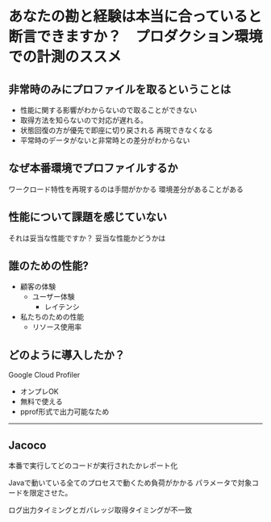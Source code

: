 # あなたの勘と経験は本当に合っていると断言できますか？　プロダクション環境での計測のススメ

## 非常時のみにプロファイルを取るということは
 - 性能に関する影響がわからないので取ることができない
 - 取得方法を知らないので対応が遅れる。
 - 状態回復の方が優先で即座に切り戻される
   再現できなくなる
 - 平常時のデータがないと非常時との差分がわからない

## なぜ本番環境でプロファイルするか
ワークロード特性を再現するのは手間がかかる
環境差分があることがある

## 性能について課題を感じていない

それは妥当な性能ですか？
妥当な性能かどうかは


## 誰のための性能?

 - 顧客の体験
   - ユーザー体験
     - レイテンシ
 - 私たちのための性能
   - リソース使用率
   

## どのように導入したか？

Google Cloud Profiler
 - オンプレOK
 - 無料で使える
 - pprof形式で出力可能なため


---
## Jacoco

本番で実行してどのコードが実行されたかレポート化

Javaで動いている全てのプロセスで動くため負荷がかかる
 パラメータで対象コードを限定させた。

ログ出力タイミングとガバレッジ取得タイミングが不一致


